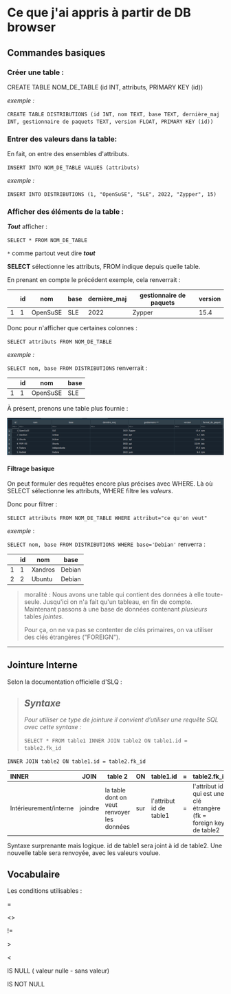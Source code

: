 # Ce que j'ai appris à partir de DB browser

## Commandes basiques

### Créer une table :

CREATE TABLE NOM_DE_TABLE (id INT, attributs, PRIMARY KEY (id))

*exemple :*

`CREATE TABLE DISTRIBUTIONS (id INT, nom TEXT, base TEXT, dernière_maj INT, gestionnaire de paquets TEXT, version FLOAT, PRIMARY KEY (id))`

### Entrer des valeurs dans la table:

En fait, on entre des ensembles d'attributs.

`INSERT INTO NOM_DE_TABLE VALUES (attributs)`

*exemple :*

`INSERT INTO DISTRIBUTIONS (1, "OpenSuSE", "SLE", 2022, "Zypper", 15)`

### Afficher des éléments de la table :

***Tout*** afficher :

`SELECT * FROM NOM_DE_TABLE`

`*` comme partout veut dire ***tout***

**SELECT** sélectionne les attributs, FROM indique depuis quelle table.

En prenant en compte le précédent exemple, cela renverrait :


|   | id | nom      | base | dernière_maj | gestionnaire de paquets | version |
| --- | ---- | ---------- | ------ | --------------- | ------------------------- | --------- |
| 1 | 1  | OpenSuSE | SLE  | 2022          | Zypper                  | 15.4    |

Donc pour n'afficher que certaines colonnes :

`SELECT attributs FROM NOM_DE_TABLE`

*exemple :*

`SELECT nom, base FROM DISTRIBUTIONS` renverrait :


|   | id | nom      | base |
| --- | ---- | ---------- | ------ |
| 1 | 1  | OpenSuSE | SLE  |

À présent, prenons une table plus fournie :

![table plus fournie](assets/20221209_093701_image.png)

#### Filtrage basique

On peut formuler des requêtes encore plus précises avec WHERE. Là où SELECT sélectionne les attributs, WHERE filtre les *valeurs*.

Donc pour filtrer :

`SELECT attributs FROM NOM_DE_TABLE WHERE attribut="ce qu'on veut"`

*exemple* :

`SELECT nom, base FROM DISTRIBUTIONS WHERE base='Debian'` renverra :


|   | id | nom     | base   |
| --- | ---- | --------- | -------- |
| 1 | 1  | Xandros | Debian |
| 2 | 2  | Ubuntu  | Debian |

> moralité : Nous avons une table qui contient des données à elle toute-seule. Jusqu'ici on n'a fait qu'un tableau, en fin de compte. Maintenant passons à une base de données contenant *plusieurs* tables *jointes*.
>
> Pour ça, on ne va pas se contenter de clés primaires, on va utiliser des clés étrangères ("FOREIGN").

---

## Jointure Interne

Selon la documentation officielle d'SLQ :

> ## *Syntaxe*
>
> *Pour utiliser ce type de jointure il convient d’utiliser une requête SQL avec cette syntaxe :*
>
> `SELECT * FROM table1 INNER JOIN table2 ON table1.id = table2.fk_id`

`INNER JOIN table2 ON table1.id = table2.fk_id`


| INNER                   | JOIN    | table 2                                     | ON  | table1.id               | = | table2.fk_id                                                            |
| :------------------------ | --------- | --------------------------------------------- | ----- | ------------------------- | --- | ------------------------------------------------------------------------- |
| Intérieurement/interne | joindre | la table dont on veut renvoyer les données | sur | l'attribut id de table1 | = | l'attribut id qui est une clé étrangère (fk = foreign key) de table2 |

Syntaxe surprenante mais logique. id de table1 sera joint à id de table2. Une nouvelle table sera renvoyée, avec les valeurs voulue.

## Vocabulaire

Les conditions utilisables :

=

<>

!=

\>

<

IS NULL ( valeur nulle - sans valeur)

IS NOT NULL
